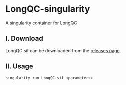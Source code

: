 # LongQC-singularity
A singularity container for LongQC

## I. Download

LongQC.sif can be downloaded from the [releases page](https://github.com/raspberryenvoie/LongQC-singularity/releases).

## II. Usage

```bash
singularity run LongQC.sif <parameters>
```
